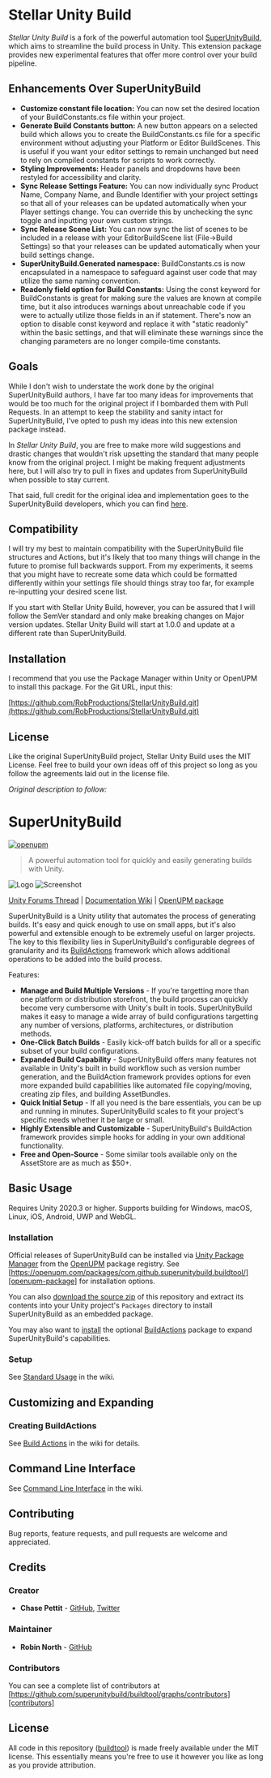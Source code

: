 # Stellar Unity Build

*Stellar Unity Build* is a fork of the powerful automation tool [SuperUnityBuild](https://github.com/superunitybuild/buildtool), which aims to streamline the build process in Unity. This extension package provides new experimental features that offer more control over your build pipeline.

## Enhancements Over SuperUnityBuild

- **Customize constant file location:** You can now set the desired location of your BuildConstants.cs file within your project.
- **Generate Build Constants button:** A new button appears on a selected build which allows you to create the BuildConstants.cs file for a specific environment without adjusting your Platform or Editor BuildScenes. This is useful if you want your editor settings to remain unchanged but need to rely on compiled constants for scripts to work correctly.
- **Styling Improvements:** Header panels and dropdowns have been restyled for accessibility and clarity.
- **Sync Release Settings Feature:** You can now individually sync Product Name, Company Name, and Bundle Identifier with your project settings so that all of your releases can be updated automatically when your Player settings change. You can override this by unchecking the sync toggle and inputting your own custom strings.
- **Sync Release Scene List:** You can now sync the list of scenes to be included in a release with your EditorBuildScene list (File->Build Settings) so that your releases can be updated automatically when your build settings change.
- **SuperUnityBuild.Generated namespace:** BuildConstants.cs is now encapsulated in a namespace to safeguard against user code that may utilize the same naming convention.
- **Readonly field option for Build Constants:** Using the const keyword for BuildConstants is great for making sure the values are known at compile time, but it also introduces warnings about unreachable code if you were to actually utilize those fields in an if statement. There's now an option to disable const keyword and replace it with "static readonly" within the basic settings, and that will eliminate these warnings since the changing parameters are no longer compile-time constants.

## Goals

While I don't wish to understate the work done by the original SuperUnityBuild authors, I have far too many ideas for improvements that would be too much for the original project if I bombarded them with Pull Requests. In an attempt to keep the stability and sanity intact for SuperUnityBuild, I've opted to push my ideas into this new extension package instead.

In *Stellar Unity Build*, you are free to make more wild suggestions and drastic changes that wouldn't risk upsetting the standard that many people know from the original project. I might be making frequent adjustments here, but I will also try to pull in fixes and updates from SuperUnityBuild when possible to stay current. 

That said, full credit for the original idea and implementation goes to the SuperUnityBuild developers, which you can find [here](https://github.com/superunitybuild/buildtool/graphs/contributors).

## Compatibility

I will try my best to maintain compatibility with the SuperUnityBuild file structures and Actions, but it's likely that too many things will change in the future to promise full backwards support. From my experiments, it seems that you might have to recreate some data which could be formatted differently within your settings file should things stray too far, for example re-inputting your desired scene list. 

If you start with Stellar Unity Build, however, you can be assured that I will follow the SemVer standard and only make breaking changes on Major version updates. Stellar Unity Build will start at 1.0.0 and update at a different rate than SuperUnityBuild. 

## Installation

I recommend that you use the Package Manager within Unity or OpenUPM to install this package. For the Git URL, input this:

[https://github.com/RobProductions/StellarUnityBuild.git](https://github.com/RobProductions/StellarUnityBuild.git)

## License

Like the original SuperUnityBuild project, Stellar Unity Build uses the MIT License. Feel free to build your own ideas off of this project so long as you follow the agreements laid out in the license file. 

*Original description to follow:*

# SuperUnityBuild

[![openupm](https://img.shields.io/npm/v/com.github.superunitybuild.buildtool?label=openupm&registry_uri=https://package.openupm.com)][openupm-package]

> A powerful automation tool for quickly and easily generating builds with Unity.

![Logo](https://raw.githubusercontent.com/superunitybuild/buildtool/gh-pages/Cover.png)
![Screenshot](https://raw.githubusercontent.com/superunitybuild/buildtool/gh-pages/Screenshot_v1.0.0.png)

[Unity Forums Thread][unity-forums-thread] | [Documentation Wiki][wiki] | [OpenUPM package][openupm-package]

SuperUnityBuild is a Unity utility that automates the process of generating builds. It's easy and quick enough to use on small apps, but it's also powerful and extensible enough to be extremely useful on larger projects. The key to this flexibility lies in SuperUnityBuild's configurable degrees of granularity and its [BuildActions][buildactions] framework which allows additional operations to be added into the build process.

Features:

-   **Manage and Build Multiple Versions** - If you're targetting more than one platform or distribution storefront, the build process can quickly become very cumbersome with Unity's built in tools. SuperUnityBuild makes it easy to manage a wide array of build configurations targetting any number of versions, platforms, architectures, or distribution methods.
-   **One-Click Batch Builds** - Easily kick-off batch builds for all or a specific subset of your build configurations.
-   **Expanded Build Capability** - SuperUnityBuild offers many features not available in Unity's built in build workflow such as version number generation, and the BuildAction framework provides options for even more expanded build capabilities like automated file copying/moving, creating zip files, and building AssetBundles.
-   **Quick Initial Setup** - If all you need is the bare essentials, you can be up and running in minutes. SuperUnityBuild scales to fit your project's specific needs whether it be large or small.
-   **Highly Extensible and Customizable** - SuperUnityBuild's BuildAction framework provides simple hooks for adding in your own additional functionality.
-   **Free and Open-Source** - Some similar tools available only on the AssetStore are as much as $50+.

## Basic Usage

Requires Unity 2020.3 or higher. Supports building for Windows, macOS, Linux, iOS, Android, UWP and WebGL.

### Installation

Official releases of SuperUnityBuild can be installed via [Unity Package Manager](https://docs.unity3d.com/Packages/com.unity.package-manager-ui@latest/index.html) from the [OpenUPM](https://openupm.com) package registry. See [https://openupm.com/packages/com.github.superunitybuild.buildtool/][openupm-package] for installation options.

You can also [download the source zip][download] of this repository and extract its contents into your Unity project's `Packages` directory to install SuperUnityBuild as an embedded package.

You may also want to [install](https://github.com/superunitybuild/buildtool#installation) the optional [BuildActions][buildactions] package to expand SuperUnityBuild's capabilities.

### Setup

See [Standard Usage](https://github.com/superunitybuild/buildtool/wiki/Standard-Usage) in the wiki.

## Customizing and Expanding

### Creating BuildActions

See [Build Actions](https://github.com/superunitybuild/buildtool/wiki/Build-Actions) in the wiki for details.

## Command Line Interface

See [Command Line Interface](https://github.com/superunitybuild/buildtool/wiki/Command-Line-Interface) in the wiki.

## Contributing

Bug reports, feature requests, and pull requests are welcome and appreciated.

## Credits

### Creator

-   **Chase Pettit** - [GitHub](https://github.com/Chaser324), [Twitter](http://twitter.com/chasepettit)

### Maintainer

-   **Robin North** - [GitHub](https://github.com/robinnorth)

### Contributors

You can see a complete list of contributors at [https://github.com/superunitybuild/buildtool/graphs/contributors][contributors]

## License

All code in this repository ([buildtool][buildtool]) is made freely available under the MIT license. This essentially means you're free to use it however you like as long as you provide attribution.

[download]: https://github.com/superunitybuild/buildtool/archive/master.zip
[contributors]: https://github.com/superunitybuild/buildtool/graphs/contributors
[release]: https://github.com/superunitybuild/buildtool/releases
[buildtool]: https://github.com/superunitybuild/buildtool
[buildactions]: https://github.com/superunitybuild/buildactions
[wiki]: https://github.com/superunitybuild/buildtool/wiki/
[openupm-package]: https://openupm.com/packages/com.github.superunitybuild.buildtool/
[unity-forums-thread]: https://forum.unity3d.com/threads/super-unity-build-automated-build-tool-and-framework.471114/
